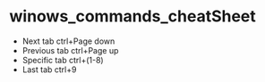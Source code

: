 # winows_commands_cheatSheet

- Next tab ctrl+Page down
- Previous tab ctrl+Page up
- Specific tab ctrl+(1-8)
- Last tab ctrl+9
